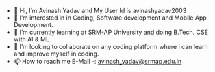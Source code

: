 - 👋 Hi, I’m Avinash Yadav and My User Id is avinashyadav2003
- 👀 I’m interested in in Coding, Software development and Mobile App Development.
- 🌱 I’m currently learning at SRM-AP University and doing B.Tech. CSE with AI & ML.
- 💞️ I’m looking to collaborate on any coding platform where i can learn and improve myself in coding.
- 📫 How to reach me E-Mail -: avinash_yadav@srmap.edu.in
